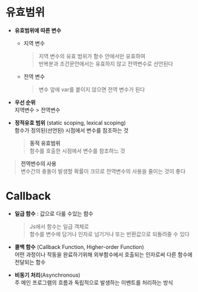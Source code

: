 # 유효범위

- <b>유효범위에 따른 변수</b>
    - 지역 변수
        >지역 변수의 유효 범위가 함수 안에서만 유효하여  
        반복분과 조건문안에서는 유효하지 않고 전역변수로 선언된다
    - 전역 변수
        >변수 앞에 var를 붙이지 않으면 전역 변수가 된다

- <b>우선 순위</b>  
    지역변수 > 전역변수

- <b>정적유효 범위</b> (static scoping, lexical scoping)  
    함수가 정의된(선언된) 시점에서 변수를 참조하는 것      
    
    ><b>동적 유효범위</b>  
    함수를 호출한 시점에서 변수를 참조하느 것      

><b> 전역변수의 사용</b>  
변수간의 충돌이 발생할 확률이 크므로 전역변수의 사용을 줄이는 것이 좋다


# Callback

- <b>일급 함수</b> : 값으로 다룰 수있는 함수  
    >Js에서 함수는 일급 객체로  
    >함수를 변수에 담거나 인자로 넘기거나 또는 반환값으로 되돌려줄 수 있다
    
- <b>콜백 함수</b> (Callback Function, Higher-order Function)  
    어떤 과정이나 작동을 완료하기위해 외부함수에서 호출되는 인자로써 다른 함수에 전달되는 함수

- <b>비동기 처리</b>(Asynchronous)  
    주 메인 프로그램의 흐름과 독립적으로 발생하는 이벤트를 처리하는 방식

    
